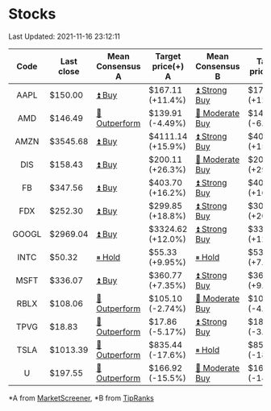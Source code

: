 # Stocks
Last Updated: 2021-11-16 23:12:11

|Code|Last close|Mean Consensus A|Target price(+) A|Mean Consensus B|Target price(+) B|
|:--:|-|-|-|-|-|
|AAPL|$150.00|[⏫ Buy](https://m.marketscreener.com/quote/stock/-4849/)|$167.11 (+11.4%)|[⏫ Strong Buy](https://www.tipranks.com/stocks/aapl/forecast)|$170.00 (+12.58%)|
|AMD|$146.49|[🔼 Outperform](https://m.marketscreener.com/quote/stock/-19475876/)|$139.91 (-4.49%)|[🔼 Moderate Buy](https://www.tipranks.com/stocks/amd/forecast)|$141.95 (-6.21%)|
|AMZN|$3545.68|[⏫ Buy](https://m.marketscreener.com/quote/stock/-12864605/)|$4111.14 (+15.9%)|[⏫ Strong Buy](https://www.tipranks.com/stocks/amzn/forecast)|$4088.17 (+15.30%)|
|DIS|$158.43|[⏫ Buy](https://m.marketscreener.com/quote/stock/-4842/)|$200.11 (+26.3%)|[🔼 Moderate Buy](https://www.tipranks.com/stocks/dis/forecast)|$205.43 (+29.67%)|
|FB|$347.56|[⏫ Buy](https://m.marketscreener.com/quote/stock/-10547141/)|$403.70 (+16.2%)|[⏫ Strong Buy](https://www.tipranks.com/stocks/fb/forecast)|$405.59 (+16.70%)|
|FDX|$252.30|[⏫ Buy](https://m.marketscreener.com/quote/stock/-12585/)|$299.85 (+18.8%)|[⏫ Strong Buy](https://www.tipranks.com/stocks/fdx/forecast)|$304.65 (+20.75%)|
|GOOGL|$2969.04|[⏫ Buy](https://m.marketscreener.com/quote/stock/-24203373/)|$3324.62 (+12.0%)|[⏫ Strong Buy](https://www.tipranks.com/stocks/googl/forecast)|$3328.08 (+12.09%)|
|INTC|$50.32|[⏸ Hold](https://m.marketscreener.com/quote/stock/-4829/)|$55.33 (+9.95%)|[⏸ Hold](https://www.tipranks.com/stocks/intc/forecast)|$53.90 (+7.11%)|
|MSFT|$336.07|[⏫ Buy](https://m.marketscreener.com/quote/stock/-4835/)|$360.77 (+7.35%)|[⏫ Strong Buy](https://www.tipranks.com/stocks/msft/forecast)|$367.09 (+9.23%)|
|RBLX|$108.06|[🔼 Outperform](https://m.marketscreener.com/quote/stock/-117793644/)|$105.10 (-2.74%)|[🔼 Moderate Buy](https://www.tipranks.com/stocks/rblx/forecast)|$101.43 (-4.53%)|
|TPVG|$18.83|[🔼 Outperform](https://m.marketscreener.com/quote/stock/-15933327/)|$17.86 (-5.17%)|[⏫ Strong Buy](https://www.tipranks.com/stocks/tpvg/forecast)|$18.13 (-3.72%)|
|TSLA|$1013.39|[🔼 Outperform](https://m.marketscreener.com/quote/stock/-6344549/)|$835.44 (-17.6%)|[⏸ Hold](https://www.tipranks.com/stocks/tsla/forecast)|$850.24 (-18.85%)|
|U|$197.55|[🔼 Outperform](https://m.marketscreener.com/quote/stock/-112492634/)|$166.92 (-15.5%)|[🔼 Moderate Buy](https://www.tipranks.com/stocks/u/forecast)|$168.63 (-14.64%)|


*A from [MarketScreener](https://www.marketscreener.com), *B from [TipRanks](https://www.tipranks.com)
